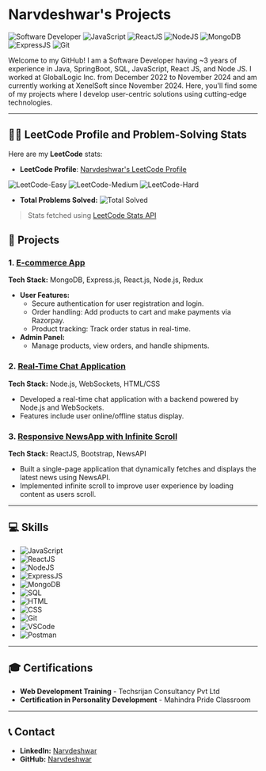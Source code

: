 # Narvdeshwar's Projects

![Software Developer](https://img.shields.io/badge/Software%20Developer-ReactJS%20%7C%20NodeJS%20%7C%20MongoDB-blue)
![JavaScript](https://img.shields.io/badge/JavaScript-Expert-yellow)
![ReactJS](https://img.shields.io/badge/ReactJS-3%20years%20experience-brightgreen)
![NodeJS](https://img.shields.io/badge/NodeJS-Backend%20Development-orange)
![MongoDB](https://img.shields.io/badge/MongoDB-Database%20Expert-green)
![ExpressJS](https://img.shields.io/badge/ExpressJS-Backend%20Framework-lightgrey)
![Git](https://img.shields.io/badge/Git-Version%20Control-red)

Welcome to my GitHub!
I am a Software Developer having ~3 years of experience in Java, SpringBoot, SQL, JavaScript, React JS, and Node JS. I worked at GlobalLogic Inc. from December 2022 to November 2024 and am currently working at XenelSoft since November 2024. Here, you'll find some of my projects where I develop user-centric solutions using cutting-edge technologies.

---

## 🧑‍💻 LeetCode Profile and Problem-Solving Stats

Here are my **LeetCode** stats:

- **LeetCode Profile**: [Narvdeshwar's LeetCode Profile](https://leetcode.com/u/Narvdeshwar/)

![LeetCode-Easy](https://img.shields.io/badge/Easy%20Solved-120-brightgreen?style=for-the-badge&logo=leetcode)
![LeetCode-Medium](https://img.shields.io/badge/Medium%20Solved-70-yellow?style=for-the-badge&logo=leetcode)
![LeetCode-Hard](https://img.shields.io/badge/Hard%20Solved-25-red?style=for-the-badge&logo=leetcode)

- **Total Problems Solved:** ![Total Solved](https://img.shields.io/badge/Total%20Solved-215-blue?style=for-the-badge&logo=leetcode)

> Stats fetched using [LeetCode Stats API](https://leetcode-stats-api.herokuapp.com/Narvdeshwar)


## 🚀 Projects

### 1. [E-commerce App](https://github.com/Narvdeshwar/mern)
**Tech Stack:** MongoDB, Express.js, React.js, Node.js, Redux

- **User Features:**
  - Secure authentication for user registration and login.
  - Order handling: Add products to cart and make payments via Razorpay.
  - Product tracking: Track order status in real-time.
- **Admin Panel:**
  - Manage products, view orders, and handle shipments.

### 2. [Real-Time Chat Application](https://github.com/Narvdeshwar/chatApp)
**Tech Stack:** Node.js, WebSockets, HTML/CSS

- Developed a real-time chat application with a backend powered by Node.js and WebSockets.
- Features include user online/offline status display.

### 3. [Responsive NewsApp with Infinite Scroll](https://github.com/Narvdeshwar/newsApp)
**Tech Stack:** ReactJS, Bootstrap, NewsAPI

- Built a single-page application that dynamically fetches and displays the latest news using NewsAPI.
- Implemented infinite scroll to improve user experience by loading content as users scroll.

---

## 💻 Skills

- ![JavaScript](https://img.shields.io/badge/JavaScript-Expert-yellow)
- ![ReactJS](https://img.shields.io/badge/ReactJS-Frontend-blue)
- ![NodeJS](https://img.shields.io/badge/NodeJS-Backend-orange)
- ![ExpressJS](https://img.shields.io/badge/ExpressJS-Backend%20Framework-lightgrey)
- ![MongoDB](https://img.shields.io/badge/MongoDB-Database-green)
- ![SQL](https://img.shields.io/badge/SQL-Database-blue)
- ![HTML](https://img.shields.io/badge/HTML-Frontend-orange)
- ![CSS](https://img.shields.io/badge/CSS-Styling-blueviolet)
- ![Git](https://img.shields.io/badge/Git-Version%20Control-red)
- ![VSCode](https://img.shields.io/badge/VSCode-IDE-blue)
- ![Postman](https://img.shields.io/badge/Postman-API%20Testing-orange)

---

## 🎓 Certifications

- **Web Development Training** - Techsrijan Consultancy Pvt Ltd
- **Certification in Personality Development** - Mahindra Pride Classroom

---

## 📞 Contact

- **LinkedIn:** [Narvdeshwar](https://www.linkedin.com/in/narvdeshwar/)
- **GitHub:** [Narvdeshwar](https://github.com/Narvdeshwar)
